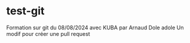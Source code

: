 # test-git
Formation sur git du 08/08/2024 avec KUBA
par Arnaud Dole adole
Un modif pour créer une pull request
